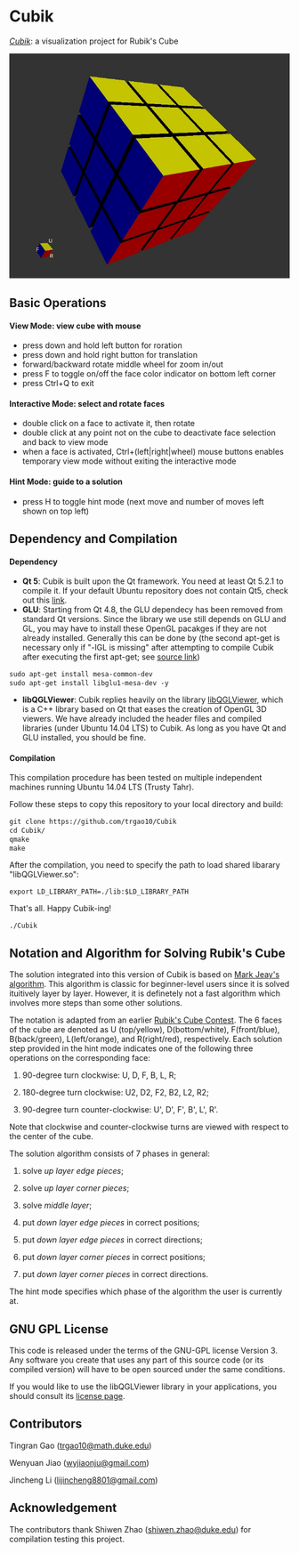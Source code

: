 Cubik
=====

[*Cubik*](https://github.com/trgao10/Cubik): a visualization project for Rubik's Cube

![Cubik Screenshot](/images/Cubik.png)

## Basic Operations

#### View Mode: view cube with mouse
+ press down and hold left button for roration
+ press down and hold right button for translation
+ forward/backward rotate middle wheel for zoom in/out
+ press F to toggle on/off the face color indicator on bottom left corner
+ press Ctrl+Q to exit

#### Interactive Mode: select and rotate faces
+ double click on a face to activate it, then rotate
+ double click at any point not on the cube to deactivate face selection and back to view mode
+ when a face is activated, Ctrl+(left|right|wheel) mouse buttons enables temporary view mode without exiting the interactive mode

#### Hint Mode: guide to a solution
+ press H to toggle hint mode (next move and number of moves left shown on top left)

## Dependency and Compilation

#### Dependency
+ **Qt 5**: Cubik is built upon the Qt framework. You need at least Qt 5.2.1 to compile it. If your default Ubuntu repository does not contain Qt5, check out this [link](http://askubuntu.com/questions/279421/how-can-i-install-qt-5-x-on-12-04-lts).
+ **GLU**: Starting from Qt 4.8, the GLU dependecy has been removed from standard Qt versions. Since the library we use still depends on GLU and GL, you may have to install these OpenGL pacakges if they are not already installed. Generally this can be done by (the second apt-get is necessary only if "-lGL is missing" after attempting to compile Cubik after executing the first apt-get; see [source link](http://qt-project.org/forums/viewthread/23855/#110514))
```
sudo apt-get install mesa-common-dev
sudo apt-get install libglu1-mesa-dev -y
```
+ **libQGLViewer**: Cubik replies heavily on the library [libQGLViewer](http://www.libqglviewer.com/), which is a C++ library based on Qt that eases the creation of OpenGL 3D viewers. We have already included the header files and compiled libraries (under Ubuntu 14.04 LTS) to Cubik. As long as you have Qt and GLU installed, you should be fine.

#### Compilation
This compilation procedure has been tested on multiple independent machines running Ubuntu 14.04 LTS (Trusty Tahr).

Follow these steps to copy this repository to your local directory and build:
```
git clone https://github.com/trgao10/Cubik
cd Cubik/
qmake
make
```
After the compilation, you need to specify the path to load shared libarary "libQGLViewer.so":
```
export LD_LIBRARY_PATH=./lib:$LD_LIBRARY_PATH
```
That's all. Happy Cubik-ing!
```
./Cubik
```

## Notation and Algorithm for Solving Rubik's Cube

The solution integrated into this version of Cubik is based on [Mark Jeay's algorithm](http://www.jeays.net/rubiks.htm). This algorithm is classic for beginner-level users since it is solved ituitively layer by layer. However, it is definetely not a fast algorithm which involves more steps than some other solutions.

The notation is adapted from an earlier [Rubik's Cube Contest](http://tomas.rokicki.com/cubecontest/). The 6 faces of the cube are denoted as U (top/yellow), D(bottom/white), F(front/blue), B(back/green), L(left/orange), and R(right/red), respectively. Each solution step provided in the hint mode indicates one of the following three operations on the corresponding face:

1. 90-degree turn clockwise: U, D, F, B, L, R;

2. 180-degree turn clockwise: U2, D2, F2, B2, L2, R2;

3. 90-degree turn counter-clockwise: U', D', F', B', L', R'.

Note that clockwise and counter-clockwise turns are viewed with respect to the center of the cube.

The solution algorithm consists of 7 phases in general:

1. solve *up layer edge pieces*;

2. solve *up layer corner pieces*;

3. solve *middle layer*;

4. put *down layer edge pieces* in correct positions;

5. put *down layer edge pieces* in correct directions;

6. put *down layer corner pieces* in correct positions;

7. put *down layer corner pieces* in correct directions.

The hint mode specifies which phase of the algorithm the user is currently at.

## GNU GPL License
This code is released under the terms of the GNU-GPL license Version 3. Any software you create that uses any part of this source code (or its compiled version) will have to be open sourced under the same conditions.

If you would like to use the libQGLViewer library in your applications, you should consult its [license page](http://www.libqglviewer.com/download.html).

## Contributors

Tingran Gao (<trgao10@math.duke.edu>)

Wenyuan Jiao (<wyjiaonju@gmail.com>)

Jincheng Li (<lijincheng8801@gmail.com>)

## Acknowledgement

The contributors thank Shiwen Zhao (<shiwen.zhao@duke.edu>) for compilation testing this project.
